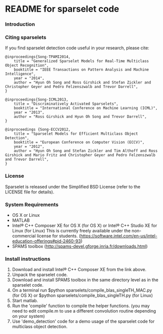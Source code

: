 README for sparselet code
=========

### Introduction



### Citing sparselets

If you find sparselet detection code useful in your research, please cite:

	@inproceedings{Song-TPAMI2014,
		title = "Generalized Sparselet Models for Real-Time Multiclass Object Recognition",
		booktitle = "IEEE Transactions on Pattern Analysis and Machine Intelligence",
		year = "2014",
		author = "Hyun Oh Song and Ross Girshick and Stefan Zickler and Christopher Geyer and Pedro Felzenszwalb and Trevor Darrell",
	}

	@inproceedings{Song-ICML2013,
		title = "Discriminatively Activated Sparselets",
		booktitle = "International Conference on Machine Learning (ICML)",
		year = "2013", 
		author = "Ross Girshick and Hyun Oh Song and Trevor Darrell",
	}

	@inproceedings {Song-ECCV2012,
		title = "Sparselet Models for Efficient Multiclass Object Detection",
		booktitle = "European Conference on Computer Vision (ECCV)",
		year = "2012",
		author = "Hyun Oh Song and Stefan Zickler and Tim Althoff and Ross Girshick and Mario Fritz and Christopher Geyer and Pedro Felzenszwalb and Trevor Darrell",
	}

### License

Sparselet is released under the Simplified BSD License (refer to the
LICENSE file for details).

### System Requirements
* OS X or Linux
* MATLAB
* Intel® C++ Composer XE for OS X (for OS X) or Intel® C++ Studio XE for Linux (for Linux)
  This is currently freely available under the non-commercial license for students.
  (https://software.intel.com/en-us/intel-education-offerings#pid-2460-93)
* SPAMS toolbox (http://spams-devel.gforge.inria.fr/downloads.html)  

### Install instructions

1. Download and install Intel® C++ Composer XE from the link above.
2. Unpack the sparselet code.
3. Download and install SPAMS toolbox in the same directory level as in the sparselet code.
4. On a terminal run $python sparselets/compile_blas_singleTH_MAC.py (for OS X) or $python sparselets/compile_blas_singleTH.py (for Linux)
5. Start matlab.
6. Run the 'compile' function to compile the helper functions.
   (you may need to edit compile.m to use a different convolution 
    routine depending on your system)
7. Use 'demo_detection' code for a demo usage of the sparselet code for multiclass object detection.


